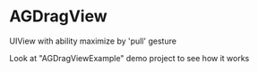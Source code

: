AGDragView
==========

UIView with ability maximize by 'pull' gesture

Look at "AGDragViewExample" demo project to see how it works
